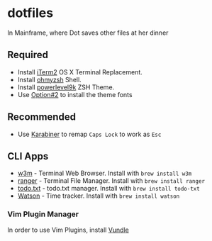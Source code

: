 # dotfiles
In Mainframe, where Dot saves other files at her dinner

## Required
- Install [iTerm2](https://iterm2.com/) OS X Terminal Replacement.
- Install [ohmyzsh](http://ohmyz.sh/) Shell.
- Install [powerlevel9k](https://github.com/bhilburn/powerlevel9k) ZSH Theme.
- Use [Option#2](https://github.com/bhilburn/powerlevel9k/wiki/Install-Instructions#step-2-install-a-powerline-font) to install the theme fonts

## Recommended
- Use [Karabiner](https://pqrs.org/osx/karabiner/) to remap `Caps Lock` to work as `Esc`

## CLI Apps
- [w3m](http://w3m.sourceforge.net/) - Terminal Web Browser. Install with `brew install w3m`
- [ranger](http://www.rosipov.com/blog/ranger-the-cli-file-manager/) - Terminal File Manager. Install with `brew install ranger`
- [todo.txt](https://github.com/todotxt/todo.txt-cli) - todo.txt manager. Install with `brew install todo-txt`
- [Watson](https://github.com/TailorDev/Watson) - Time tracker. Install with `brew install watson`

### Vim Plugin Manager
In order to use Vim Plugins, install [Vundle](https://github.com/VundleVim/Vundle.vim)
